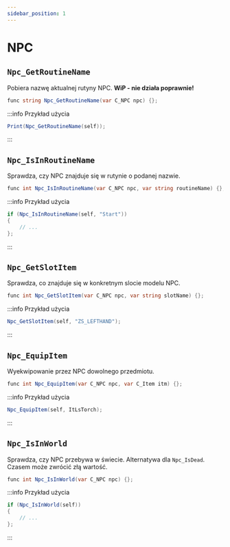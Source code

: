 ```yaml
---
sidebar_position: 1
---
```


# NPC

## `Npc_GetRoutineName`

Pobiera nazwę aktualnej rutyny NPC.
**WiP - nie działa poprawnie!**

```csharp
func string Npc_GetRoutineName(var C_NPC npc) {};
```

:::info Przykład użycia

```csharp
Print(Npc_GetRoutineName(self));
```

:::

## `Npc_IsInRoutineName`

Sprawdza, czy NPC znajduje się w rutynie o podanej nazwie.

```csharp
func int Npc_IsInRoutineName(var C_NPC npc, var string routineName) {};
```

:::info Przykład użycia

```csharp
if (Npc_IsInRoutineName(self, "Start"))
{
    // ...
};
```

:::

## `Npc_GetSlotItem`

Sprawdza, co znajduje się w konkretnym slocie modelu NPC.

```csharp
func int Npc_GetSlotItem(var C_NPC npc, var string slotName) {};
```

:::info Przykład użycia

```csharp
Npc_GetSlotItem(self, "ZS_LEFTHAND");
```

:::

## `Npc_EquipItem`

Wyekwipowanie przez NPC dowolnego przedmiotu.

```csharp
func int Npc_EquipItem(var C_NPC npc, var C_Item itm) {};
```

:::info Przykład użycia

```csharp
Npc_EquipItem(self, ItLsTorch);
```

:::

## `Npc_IsInWorld`

Sprawdza, czy NPC przebywa w świecie. Alternatywa dla `Npc_IsDead`. Czasem może zwrócić złą wartość.

```csharp
func int Npc_IsInWorld(var C_NPC npc) {};
```

:::info Przykład użycia

```csharp
if (Npc_IsInWorld(self))
{
    // ...
};
```

:::